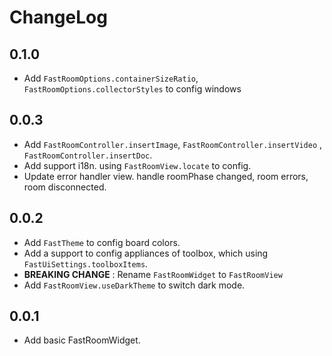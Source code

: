 # ChangeLog

## 0.1.0

* Add `FastRoomOptions.containerSizeRatio`, `FastRoomOptions.collectorStyles` to config windows

## 0.0.3

* Add `FastRoomController.insertImage`, `FastRoomController.insertVideo`
  , `FastRoomController.insertDoc`.
* Add support i18n. using `FastRoomView.locate` to config.
* Update error handler view. handle roomPhase changed, room errors, room disconnected.

## 0.0.2

* Add `FastTheme` to config board colors.
* Add a support to config appliances of toolbox, which using `FastUiSettings.toolboxItems`.
* **BREAKING CHANGE** : Rename `FastRoomWidget` to `FastRoomView`
* Add `FastRoomView.useDarkTheme` to switch dark mode.

## 0.0.1

* Add basic FastRoomWidget.
